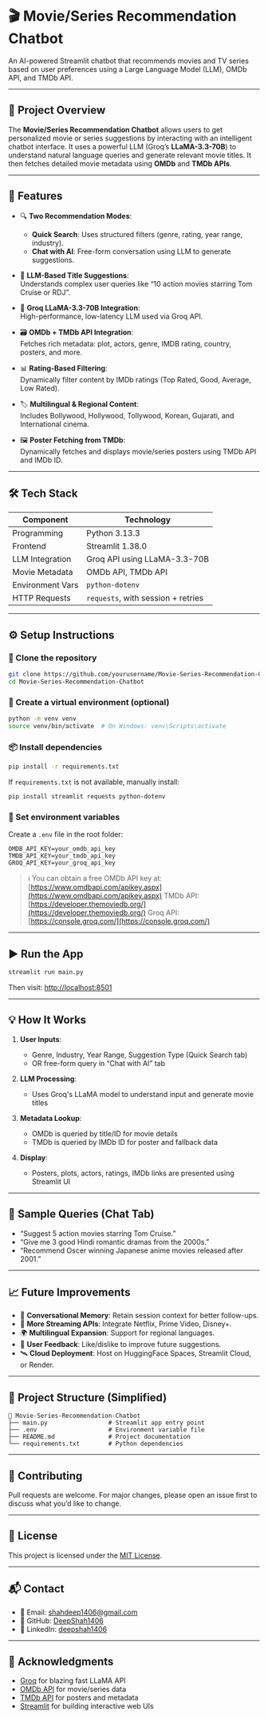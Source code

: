 # 🎬 Movie/Series Recommendation Chatbot

An AI-powered Streamlit chatbot that recommends movies and TV series based on user preferences using a Large Language Model (LLM), OMDb API, and TMDb API.

---

## 📌 Project Overview

The **Movie/Series Recommendation Chatbot** allows users to get personalized movie or series suggestions by interacting with an intelligent chatbot interface. It uses a powerful LLM (Groq’s **LLaMA-3.3-70B**) to understand natural language queries and generate relevant movie titles. It then fetches detailed movie metadata using **OMDb** and **TMDb APIs**.

---

## 🚀 Features

- 🔍 **Two Recommendation Modes**:

  - **Quick Search**: Uses structured filters (genre, rating, year range, industry).
  - **Chat with AI**: Free-form conversation using LLM to generate suggestions.

- 🎥 **LLM-Based Title Suggestions**:  
  Understands complex user queries like “10 action movies starring Tom Cruise or RDJ”.

- 🧠 **Groq LLaMA-3.3-70B Integration**:  
  High-performance, low-latency LLM used via Groq API.

- 🗃️ **OMDb + TMDb API Integration**:  
  Fetches rich metadata: plot, actors, genre, IMDB rating, country, posters, and more.

- 📊 **Rating-Based Filtering**:  
  Dynamically filter content by IMDb ratings (Top Rated, Good, Average, Low Rated).

- 🏷️ **Multilingual & Regional Content**:  
  Includes Bollywood, Hollywood, Tollywood, Korean, Gujarati, and International cinema.

- 🖼️ **Poster Fetching from TMDb**:  
  Dynamically fetches and displays movie/series posters using TMDb API and IMDb ID.

---

## 🛠️ Tech Stack

| Component        | Technology                         |
| ---------------- | ---------------------------------- |
| Programming      | Python 3.13.3                      |
| Frontend         | Streamlit 1.38.0                   |
| LLM Integration  | Groq API using LLaMA-3.3-70B       |
| Movie Metadata   | OMDb API, TMDb API                 |
| Environment Vars | `python-dotenv`                    |
| HTTP Requests    | `requests`, with session + retries |

---

## ⚙️ Setup Instructions

### 📁 Clone the repository

```bash
git clone https://github.com/yourusername/Movie-Series-Recommendation-Chatbot.git
cd Movie-Series-Recommendation-Chatbot
```

### 🧪 Create a virtual environment (optional)

```bash
python -m venv venv
source venv/bin/activate  # On Windows: venv\Scripts\activate
```

### 📦 Install dependencies

```bash
pip install -r requirements.txt
```

If `requirements.txt` is not available, manually install:

```bash
pip install streamlit requests python-dotenv
```

### 🔐 Set environment variables

Create a `.env` file in the root folder:

```
OMDB_API_KEY=your_omdb_api_key
TMDB_API_KEY=your_tmdb_api_key
GROQ_API_KEY=your_groq_api_key
```

> ℹ️ You can obtain a free OMDb API key at: [https://www.omdbapi.com/apikey.aspx](https://www.omdbapi.com/apikey.aspx)
> TMDb API: [https://developer.themoviedb.org/](https://developer.themoviedb.org/)
> Groq API: [https://console.groq.com/](https://console.groq.com/)

---

## ▶️ Run the App

```bash
streamlit run main.py
```

Then visit: [http://localhost:8501](http://localhost:8501)

---

## 💡 How It Works

1. **User Inputs**:

   - Genre, Industry, Year Range, Suggestion Type (Quick Search tab)
   - OR free-form query in “Chat with AI” tab

2. **LLM Processing**:

   - Uses Groq's LLaMA model to understand input and generate movie titles

3. **Metadata Lookup**:

   - OMDb is queried by title/ID for movie details
   - TMDb is queried by IMDb ID for poster and fallback data

4. **Display**:

   - Posters, plots, actors, ratings, IMDb links are presented using Streamlit UI

---

## 🎯 Sample Queries (Chat Tab)

- “Suggest 5 action movies starring Tom Cruise.”
- “Give me 3 good Hindi romantic dramas from the 2000s.”
- “Recommend Oscer winning Japanese anime movies released after 2001.”

---

## 📈 Future Improvements

- 🧠 **Conversational Memory**: Retain session context for better follow-ups.
- 🧩 **More Streaming APIs**: Integrate Netflix, Prime Video, Disney+.
- 🌍 **Multilingual Expansion**: Support for regional languages.
- 🧾 **User Feedback**: Like/dislike to improve future suggestions.
- 🛰️ **Cloud Deployment**: Host on HuggingFace Spaces, Streamlit Cloud, or Render.

---

## 🧪 Project Structure (Simplified)

```
📁 Movie-Series-Recommendation-Chatbot
├── main.py                 # Streamlit app entry point
├── .env                    # Environment variable file
├── README.md               # Project documentation
└── requirements.txt        # Python dependencies
```

---

## 🤝 Contributing

Pull requests are welcome. For major changes, please open an issue first to discuss what you’d like to change.

---

## 🪪 License

This project is licensed under the [MIT License](https://github.com/DeepShah1406/Movies-Series-Recomendation-Chatbot/blob/main/LICENSE).

---

## 📬 Contact

- 📧 Email: [shahdeep1406@gmail.com](mailto:shahdeep1406@gmail.com)
- 🐙 GitHub: [DeepShah1406](https://github.com/DeepShah1406)
- 💼 LinkedIn: [deepshah1406](https://www.linkedin.com/in/deepshah1406)

---

## 🙏 Acknowledgments

- [Groq](https://groq.com) for blazing fast LLaMA API
- [OMDb API](https://www.omdbapi.com) for movie/series data
- [TMDb API](https://developer.themoviedb.org/) for posters and metadata
- [Streamlit](https://streamlit.io) for building interactive web UIs
